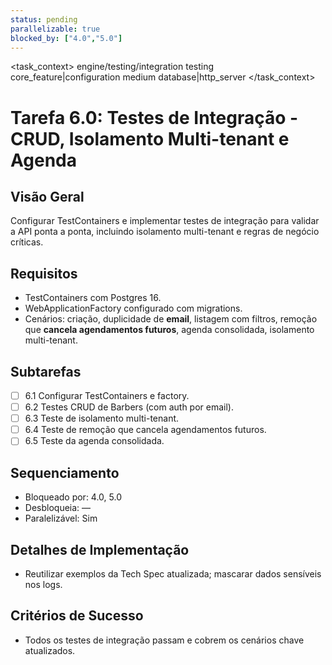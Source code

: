 ```yaml
---
status: pending
parallelizable: true
blocked_by: ["4.0","5.0"]
---
```


<task_context>
<domain>engine/testing/integration</domain>
<type>testing</type>
<scope>core_feature|configuration</scope>
<complexity>medium</complexity>
<dependencies>database|http_server</dependencies>
<unblocks></unblocks>
</task_context>

# Tarefa 6.0: Testes de Integração - CRUD, Isolamento Multi-tenant e Agenda

## Visão Geral
Configurar TestContainers e implementar testes de integração para validar a API ponta a ponta, incluindo isolamento multi-tenant e regras de negócio críticas.

## Requisitos
- TestContainers com Postgres 16.
- WebApplicationFactory configurado com migrations.
- Cenários: criação, duplicidade de **email**, listagem com filtros, remoção que **cancela agendamentos futuros**, agenda consolidada, isolamento multi-tenant.

## Subtarefas
- [ ] 6.1 Configurar TestContainers e factory.
- [ ] 6.2 Testes CRUD de Barbers (com auth por email).
- [ ] 6.3 Teste de isolamento multi-tenant.
- [ ] 6.4 Teste de remoção que cancela agendamentos futuros.
- [ ] 6.5 Teste da agenda consolidada.

## Sequenciamento
- Bloqueado por: 4.0, 5.0
- Desbloqueia: —
- Paralelizável: Sim

## Detalhes de Implementação
- Reutilizar exemplos da Tech Spec atualizada; mascarar dados sensíveis nos logs.

## Critérios de Sucesso
- Todos os testes de integração passam e cobrem os cenários chave atualizados.